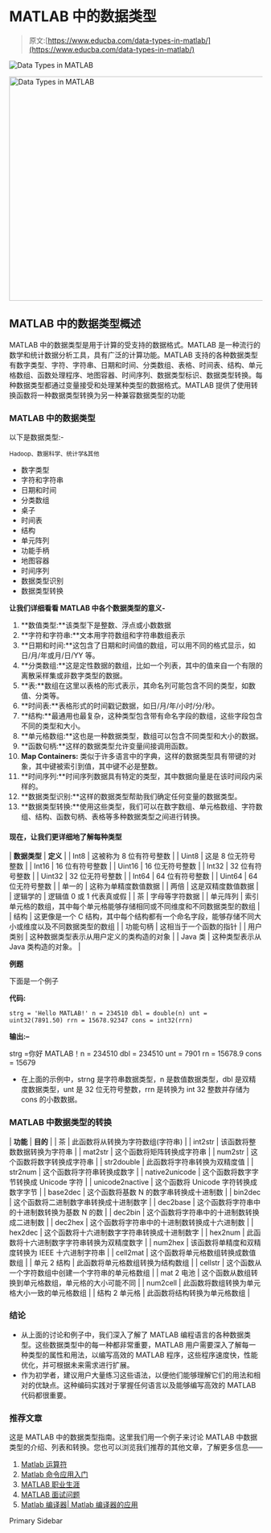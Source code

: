 # MATLAB 中的数据类型

> 原文:[https://www.educba.com/data-types-in-matlab/](https://www.educba.com/data-types-in-matlab/)

![Data Types in MATLAB](../Images/573ffd8bc2d1bcad14444a9b07e210fa.png)

<noscript><img class="alignnone size-full wp-image-204722" src="../Images/573ffd8bc2d1bcad14444a9b07e210fa.png" alt="Data Types in MATLAB" width="900" height="445" data-original-src="https://cdn.educba.com/academy/wp-content/uploads/2019/07/Data-Types-in-MATLAB.png"/></noscript>

## MATLAB 中的数据类型概述

MATLAB 中的数据类型是用于计算的受支持的数据格式。MATLAB 是一种流行的数学和统计数据分析工具，具有广泛的计算功能。MATLAB 支持的各种数据类型有数字类型、字符、字符串、日期和时间、分类数组、表格、时间表、结构、单元格数组、函数处理程序、地图容器、时间序列、数据类型标识、数据类型转换。每种数据类型都通过变量接受和处理某种类型的数据格式。MATLAB 提供了使用转换函数将一种数据类型转换为另一种兼容数据类型的功能

### MATLAB 中的数据类型

以下是数据类型:-

<small>Hadoop、数据科学、统计学&其他</small>

*   数字类型
*   字符和字符串
*   日期和时间
*   分类数组
*   桌子
*   时间表
*   结构
*   单元阵列
*   功能手柄
*   地图容器
*   时间序列
*   数据类型识别
*   数据类型转换

**让我们详细看看 MATLAB 中各个数据类型的意义-**

1.  **数值类型:**该类型下是整数、浮点或小数数据
2.  **字符和字符串:**文本用字符数组和字符串数组表示
3.  **日期和时间:**这包含了日期和时间值的数组，可以用不同的格式显示，如日/月/年或月/日/YY 等。
4.  **分类数组:**这是定性数据的数组，比如一个列表，其中的值来自一个有限的离散采样集或非数字类型的数据。
5.  **表:**数组在这里以表格的形式表示，其命名列可能包含不同的类型，如数值、分类等。
6.  **时间表:**表格形式的时间戳记数据，如日/月/年/小时/分/秒。
7.  **结构:**最通用也最复杂，这种类型包含带有命名字段的数组，这些字段包含不同的类型和大小。
8.  **单元格数组:**这也是一种数据类型，数组可以包含不同类型和大小的数据。
9.  **函数句柄:**这样的数据类型允许变量间接调用函数。
10.  **Map Containers:** 类似于许多语言中的字典，这样的数据类型具有带键的对象，其中键被索引到值，其中键不必是整数。
11.  **时间序列:**时间序列数据具有特定的类型，其中数据向量是在该时间段内采样的。
12.  **数据类型识别:**这样的数据类型帮助我们确定任何变量的数据类型。
13.  **数据类型转换:**使用这些类型，我们可以在数字数组、单元格数组、字符数组、结构、函数句柄、表格等多种数据类型之间进行转换。

#### 现在，让我们更详细地了解每种类型

| **数据类型** | **定义** |
| Int8 | 这被称为 8 位有符号整数 |
| Uint8 | 这是 8 位无符号整数 |
| Int16 | 16 位有符号整数 |
| Uint16 | 16 位无符号整数 |
| Int32 | 32 位有符号整数 |
| Uint32 | 32 位无符号整数 |
| Int64 | 64 位有符号整数 |
| Uint64 | 64 位无符号整数 |
| 单一的 | 这称为单精度数值数据 |
| 两倍 | 这是双精度数值数据 |
| 逻辑学的 | 逻辑值 0 或 1 代表真或假 |
| 茶 | 字母等字符数据 |
| 单元阵列 | 索引单元格的数组，其中每个单元格能够存储相同或不同维度和不同数据类型的数组 |
| 结构 | 这更像是一个 C 结构，其中每个结构都有一个命名字段，能够存储不同大小或维度以及不同数据类型的数组 |
| 功能句柄 | 这相当于一个函数的指针 |
| 用户类别 | 这种数据类型表示从用户定义的类构造的对象 |
| Java 类 | 这种类型表示从 Java 类构造的对象。 |

**例题**

下面是一个例子

**代码:**

`strg = 'Hello MATLAB!'
n = 234510
dbl = double(n)
unt = uint32(7891.50)
rrn = 15678.92347
cons = int32(rrn)`

**输出:–**

strg =你好 MATLAB！n = 234510 dbl = 234510 unt = 7901 rn = 15678.9 cons = 15679

*   在上面的示例中，strng 是字符串数据类型，n 是数值数据类型，dbl 是双精度数据类型，unt 是 32 位无符号整数，rrn 是转换为 int 32 整数并存储为 cons 的小数数据。

### MATLAB 中数据类型的转换

| **功能** | **目的** |
| 茶 | 此函数将从转换为字符数组(字符串) |
| int2str | 该函数将整数数据转换为字符串 |
| mat2str | 这个函数将矩阵转换成字符串 |
| num2str | 这个函数将数字转换成字符串 |
| str2double | 此函数将字符串转换为双精度值 |
| str2num | 这个函数将字符串转换成数字 |
| native2unicode | 这个函数将数字字节转换成 Unicode 字符 |
| unicode2nactive | 这个函数将 Unicode 字符转换成数字字节 |
| base2dec | 这个函数将基数 N 的数字串转换成十进制数 |
| bin2dec | 这个函数将二进制数字串转换成十进制数字 |
| dec2base | 这个函数将字符串中的十进制数转换为基数 N 的数 |
| dec2bin | 这个函数将字符串中的十进制数转换成二进制数 |
| dec2hex | 这个函数将字符串中的十进制数转换成十六进制数 |
| hex2dec | 这个函数将十六进制数字字符串转换成十进制数字 |
| hex2num | 此函数将十六进制数字字符串转换为双精度数字 |
| num2hex | 该函数将单精度和双精度转换为 IEEE 十六进制字符串 |
| cell2mat | 这个函数将单元格数组转换成数值数组 |
| 单元 2 结构 | 此函数将单元格数组转换为结构数组 |
| cellstr | 这个函数从一个字符数组中创建一个字符串的单元格数组 |
| mat 2 电池 | 这个函数从数组转换到单元格数组，单元格的大小可能不同 |
| num2cell | 此函数将数组转换为单元格大小一致的单元格数组 |
| 结构 2 单元格 | 此函数将结构转换为单元格数组 |

### 结论

*   从上面的讨论和例子中，我们深入了解了 MATLAB 编程语言的各种数据类型。这些数据类型中的每一种都非常重要，MATLAB 用户需要深入了解每一种类型的属性和用法，以编写高效的 MATLAB 程序，这些程序速度快，性能优化，并可根据未来需求进行扩展。
*   作为初学者，建议用户大量练习这些语法，以便他们能够理解它们的用法和相对的优缺点。这种编码实践对于掌握任何语言以及能够编写高效的 MATLAB 代码都很重要。

### 推荐文章

这是 MATLAB 中的数据类型指南。这里我们用一个例子来讨论 MATLAB 中数据类型的介绍、列表和转换。您也可以浏览我们推荐的其他文章，了解更多信息——

1.  [Matlab 运算符](https://www.educba.com/matlab-operators/)
2.  [Matlab 命令应用入门](https://www.educba.com/matlab-commands/)
3.  [MATLAB 职业生涯](https://www.educba.com/career-in-matlab/)
4.  [MATLAB 面试问题](https://www.educba.com/matlab-interview-questions/)
5.  [Matlab 编译器| Matlab 编译器的应用](https://www.educba.com/matlab-compiler/)

<footer class="entry-footer">

<aside class="sidebar sidebar-primary widget-area" role="complementary" aria-label="Primary Sidebar">Primary Sidebar</aside>

</footer>